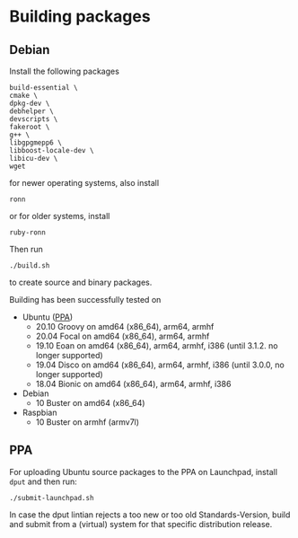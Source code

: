 # Building packages

## Debian

Install the following packages

    build-essential \
    cmake \
    dpkg-dev \
    debhelper \
    devscripts \
    fakeroot \
    g++ \
    libgpgmepp6 \
    libboost-locale-dev \
    libicu-dev \
    wget

for newer operating systems, also install

    ronn

or for older systems, install

    ruby-ronn

Then run

    ./build.sh

to create source and binary packages.

Building has been successfully tested on
* Ubuntu ([PPA](https://launchpad.net/~nuspell/+archive/ubuntu/ppa/+packages))
    * 20.10 Groovy on amd64 (x86_64), arm64, armhf
    * 20.04 Focal on amd64 (x86_64), arm64, armhf
    * 19.10 Eoan on amd64 (x86_64), arm64, armhf, i386 (until 3.1.2. no longer supported)
    * 19.04 Disco on amd64 (x86_64), arm64, armhf, i386 (until 3.0.0, no longer supported)
    * 18.04 Bionic on amd64 (x86_64), arm64, armhf, i386
* Debian
    * 10 Buster on amd64 (x86_64)
* Raspbian
    * 10 Buster on armhf (armv7l)

## PPA

For uploading Ubuntu source packages to the PPA on Launchpad, install `dput` and
then run:

    ./submit-launchpad.sh

In case the dput lintian rejects a too new or too old Standards-Version, build
and submit from a (virtual) system for that specific distribution release.
